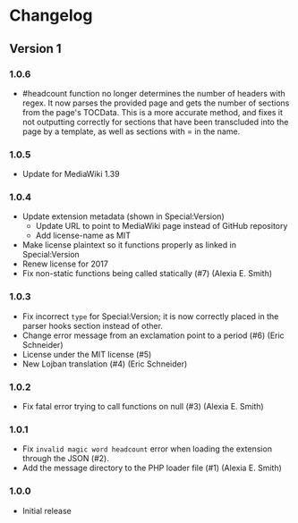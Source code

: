 # Changelog
## Version 1
### 1.0.6
* #headcount function no longer determines the number of headers with regex. It now parses the provided page and gets the number of sections from the page's TOCData. This is a more accurate method, and fixes it not outputting correctly for sections that have been transcluded into the page by a template, as well as sections with = in the name.

### 1.0.5
* Update for MediaWiki 1.39

### 1.0.4
* Update extension metadata (shown in Special:Version)
  * Update URL to point to MediaWiki page instead of GitHub repository
  * Add license-name as MIT
* Make license plaintext so it functions properly as linked in Special:Version
* Renew license for 2017
* Fix non-static functions being called statically (#7) (Alexia E. Smith)

### 1.0.3
* Fix incorrect `type` for Special:Version; it is now correctly placed in the parser hooks section instead of other.
* Change error message from an exclamation point to a period (#6) (Eric Schneider)
* License under the MIT license (#5)
* New Lojban translation (#4) (Eric Schneider)

### 1.0.2
* Fix fatal error trying to call functions on null (#3) (Alexia E. Smith)

### 1.0.1
* Fix `invalid magic word headcount` error when loading the extension through the JSON (#2).
* Add the message directory to the PHP loader file (#1) (Alexia E. Smith)

### 1.0.0
* Initial release